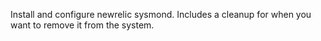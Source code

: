 Install and configure newrelic sysmond. Includes a cleanup for when you
want to remove it from the system.
